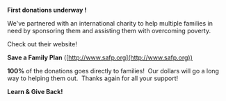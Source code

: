 

**First donations underway !**

We've partnered with an international charity to help multiple families in need by sponsoring them and assisting them with overcoming poverty.

Check out their website!&nbsp;

**Save a Family Plan** ([http://www.safp.org](http://www.safp.org))

**100%** of the donations goes directly to families!&nbsp; Our dollars will go a long way to helping them out. &nbsp;Thanks again for all your support!

**Learn & Give Back!**